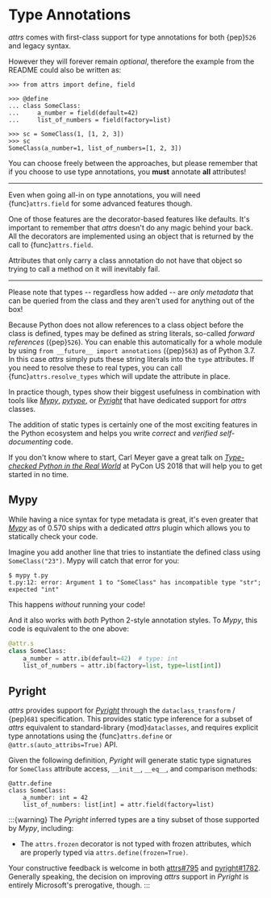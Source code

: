 # Type Annotations

*attrs* comes with first-class support for type annotations for both {pep}`526` and legacy syntax.

However they will forever remain *optional*, therefore the example from the README could also be written as:

```{doctest}
>>> from attrs import define, field

>>> @define
... class SomeClass:
...     a_number = field(default=42)
...     list_of_numbers = field(factory=list)

>>> sc = SomeClass(1, [1, 2, 3])
>>> sc
SomeClass(a_number=1, list_of_numbers=[1, 2, 3])
```

You can choose freely between the approaches, but please remember that if you choose to use type annotations, you **must** annotate **all** attributes!

---

Even when going all-in on type annotations, you will need {func}`attrs.field` for some advanced features though.

One of those features are the decorator-based features like defaults.
It's important to remember that *attrs* doesn't do any magic behind your back.
All the decorators are implemented using an object that is returned by the call to {func}`attrs.field`.

Attributes that only carry a class annotation do not have that object so trying to call a method on it will inevitably fail.

---

Please note that types -- regardless how added -- are *only metadata* that can be queried from the class and they aren't used for anything out of the box!

Because Python does not allow references to a class object before the class is defined,
types may be defined as string literals, so-called *forward references* ({pep}`526`).
You can enable this automatically for a whole module by using `from __future__ import annotations` ({pep}`563`) as of Python 3.7.
In this case *attrs* simply puts these string literals into the `type` attributes.
If you need to resolve these to real types, you can call {func}`attrs.resolve_types` which will update the attribute in place.

In practice though, types show their biggest usefulness in combination with tools like [*Mypy*], [*pytype*], or [*Pyright*] that have dedicated support for *attrs* classes.

The addition of static types is certainly one of the most exciting features in the Python ecosystem and helps you write *correct* and *verified self-documenting* code.

If you don't know where to start, Carl Meyer gave a great talk on [*Type-checked Python in the Real World*](https://www.youtube.com/watch?v=pMgmKJyWKn8) at PyCon US 2018 that will help you to get started in no time.


## Mypy

While having a nice syntax for type metadata is great, it's even greater that [*Mypy*] as of 0.570 ships with a dedicated *attrs* plugin which allows you to statically check your code.

Imagine you add another line that tries to instantiate the defined class using `SomeClass("23")`.
Mypy will catch that error for you:

```console
$ mypy t.py
t.py:12: error: Argument 1 to "SomeClass" has incompatible type "str"; expected "int"
```

This happens *without* running your code!

And it also works with *both* Python 2-style annotation styles.
To *Mypy*, this code is equivalent to the one above:

```python
@attr.s
class SomeClass:
    a_number = attr.ib(default=42)  # type: int
    list_of_numbers = attr.ib(factory=list, type=list[int])
```


## Pyright

*attrs* provides support for [*Pyright*] through the `dataclass_transform` / {pep}`681` specification.
This provides static type inference for a subset of *attrs* equivalent to standard-library {mod}`dataclasses`,
and requires explicit type annotations using the {func}`attrs.define` or `@attr.s(auto_attribs=True)` API.

Given the following definition, *Pyright* will generate static type signatures for `SomeClass` attribute access, `__init__`, `__eq__`, and comparison methods:

```
@attr.define
class SomeClass:
    a_number: int = 42
    list_of_numbers: list[int] = attr.field(factory=list)
```

:::{warning}
The *Pyright* inferred types are a tiny subset of those supported by *Mypy*, including:

- The `attrs.frozen` decorator is not typed with frozen attributes, which are properly typed via `attrs.define(frozen=True)`.

Your constructive feedback is welcome in both [attrs#795](https://github.com/python-attrs/attrs/issues/795) and [pyright#1782](https://github.com/microsoft/pyright/discussions/1782).
Generally speaking, the decision on improving *attrs* support in *Pyright* is entirely Microsoft's prerogative, though.
:::

[*Mypy*]: http://mypy-lang.org
[*Pyright*]: https://github.com/microsoft/pyright
[*pytype*]: https://google.github.io/pytype/
